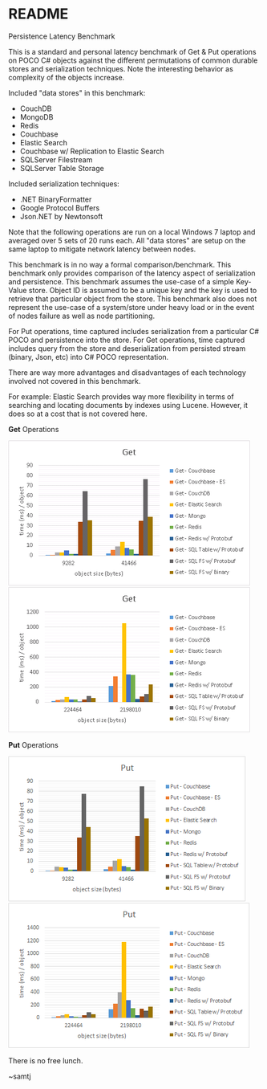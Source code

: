 README
========

Persistence Latency Benchmark

This is a standard and personal latency benchmark of Get & Put operations on POCO C# objects against the different permutations of common durable stores and serialization techniques.
Note the interesting behavior as complexity of the objects increase.

Included "data stores" in this benchmark:
- CouchDB
- MongoDB
- Redis
- Couchbase
- Elastic Search
- Couchbase w/ Replication to Elastic Search
- SQLServer Filestream
- SQLServer Table Storage

Included serialization techniques:
- .NET BinaryFormatter
- Google Protocol Buffers
- Json.NET by Newtonsoft

Note that the following operations are run on a local Windows 7 laptop and averaged over 5 sets of 20 runs each.
All "data stores" are setup on the same laptop to mitigate network latency between nodes.

This benchmark is in no way a formal comparison/benchmark.
This benchmark only provides comparison of the latency aspect of serialization and persistence.
This benchmark assumes the use-case of a simple Key-Value store. Object ID is assumed to be a unique key and the key is used to retrieve that particular object from the store.
This benchmark also does not represent the use-case of a system/store under heavy load or in the event of nodes failure as well as node partitioning.

For Put operations, time captured includes serialization from a particular C# POCO and persistence into the store.
For Get operations, time captured includes query from the store and deserialization from persisted stream (binary, Json, etc) into C# POCO representation.

There are way more advantages and disadvantages of each technology involved not covered in this benchmark.

For example: Elastic Search provides way more flexibility in terms of searching and locating documents by indexes using Lucene.
However, it does so at a cost that is not covered here.

**Get** Operations

![Get Benchmark Small](GetBenchmark_Small.png)
![Get Benchmark Large](GetBenchmark_Large.png)

**Put** Operations

![Put Benchmark Small](PutBenchmark_Small.png)
![Put Benchmark Large](PutBenchmark_Large.png)

There is no free lunch.

~samtj